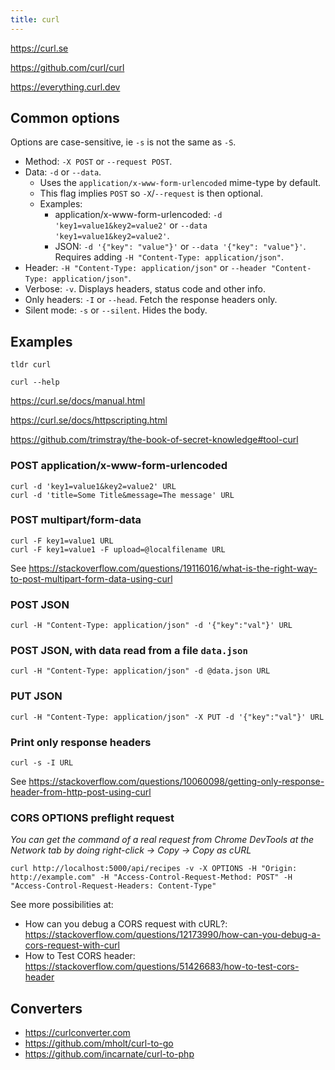 ```yaml
---
title: curl
---
```


https://curl.se

https://github.com/curl/curl

https://everything.curl.dev

## Common options

Options are case-sensitive, ie `-s` is not the same as `-S`.

- Method: `-X POST` or `--request POST`.
- Data: `-d` or `--data`.
  - Uses the `application/x-www-form-urlencoded` mime-type by default.
  - This flag implies `POST` so `-X`/`--request` is then optional.
  - Examples:
    - application/x-www-form-urlencoded: `-d 'key1=value1&key2=value2'` or `--data 'key1=value1&key2=value2'`.
    - JSON: `-d '{"key": "value"}'` or `--data '{"key": "value"}'`. Requires adding `-H "Content-Type: application/json"`.
- Header: `-H "Content-Type: application/json"` or `--header "Content-Type: application/json"`.
- Verbose: `-v`. Displays headers, status code and other info.
- Only headers: `-I` or `--head`. Fetch the response headers only.
- Silent mode: `-s` or `--silent`. Hides the body.

## Examples

`tldr curl`

`curl --help`

https://curl.se/docs/manual.html

https://curl.se/docs/httpscripting.html

https://github.com/trimstray/the-book-of-secret-knowledge#tool-curl

### POST application/x-www-form-urlencoded

```shell
curl -d 'key1=value1&key2=value2' URL
curl -d 'title=Some Title&message=The message' URL
```

### POST multipart/form-data

```shell
curl -F key1=value1 URL
curl -F key1=value1 -F upload=@localfilename URL
```

See https://stackoverflow.com/questions/19116016/what-is-the-right-way-to-post-multipart-form-data-using-curl

### POST JSON

```shell
curl -H "Content-Type: application/json" -d '{"key":"val"}' URL
```

### POST JSON, with data read from a file `data.json`

```shell
curl -H "Content-Type: application/json" -d @data.json URL
```

### PUT JSON

```shell
curl -H "Content-Type: application/json" -X PUT -d '{"key":"val"}' URL
```

### Print only response headers

```shell
curl -s -I URL
```

See https://stackoverflow.com/questions/10060098/getting-only-response-header-from-http-post-using-curl

### CORS OPTIONS preflight request

_You can get the command of a real request from Chrome DevTools at the Network tab by doing right-click → Copy → Copy as cURL_

```shell
curl http://localhost:5000/api/recipes -v -X OPTIONS -H "Origin: http://example.com" -H "Access-Control-Request-Method: POST" -H "Access-Control-Request-Headers: Content-Type"
```

See more possibilities at:

- How can you debug a CORS request with cURL?: https://stackoverflow.com/questions/12173990/how-can-you-debug-a-cors-request-with-curl
- How to Test CORS header: https://stackoverflow.com/questions/51426683/how-to-test-cors-header

## Converters

- https://curlconverter.com
- https://github.com/mholt/curl-to-go
- https://github.com/incarnate/curl-to-php

